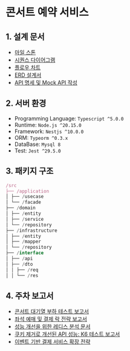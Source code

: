 # 콘서트 예약 서비스

## 1. 설계 문서

- [마일 스톤](https://github.com/users/JuGeonjeong/projects/2)
- [시퀀스 다이어그램](doc/report/시퀀스다이어그램.md)
- [플로우 차트](doc/report/플로우차트.md)
- [ERD 설계서](doc/image/erd.png)
- [API 명세 및 Mock API 작성](doc/image/swagger-screenshot.png)

## 2. 서버 환경

- Programming Language: `Typescript ^5.0.0`
- Runtime: `Node.js ^20.15.0`
- Framework: `Nestjs ^10.0.0`
- ORM: `Typeorm ^0.3.x`
- DataBase: `Mysql 8`
- Test: `Jest ^29.5.0`

## 3. 패키지 구조

```javascript
/src
├── /application
│ ├── /usecase
│ └── /facade
├── /domain
│ ├── /entity
│ ├── /service
│ └── /repository
├── /infrastructure
│ ├── /entity
│ ├── /mapper
│ └── /repository
├── /interface
│ ├── /api
│ ├── /dto
│ │ ├── /req
│ │ └── /res
```

## 4. 주차 보고서

- [콘서트 대기열 부하 테스트 보고서](doc/report/queue.report.md)
- [좌석 예매 및 결제 락 전략 보고서](doc/report/lock.report.md)
- [성능 개선을 위한 레디스 분석 문서](doc/report/redis.report.md)
- [쿠키 제거로 개선된 API 성능: K6 테스트 보고서](doc/report/k6.test.md)
- [이벤트 기반 결제 서비스 확장 전략](doc/report/payment.test.md)
